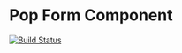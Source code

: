 Pop Form Component
==================

[![Build Status](https://travis-ci.org/popphp/pop-form.svg?branch=master)](https://travis-ci.org/popphp/pop-form)

